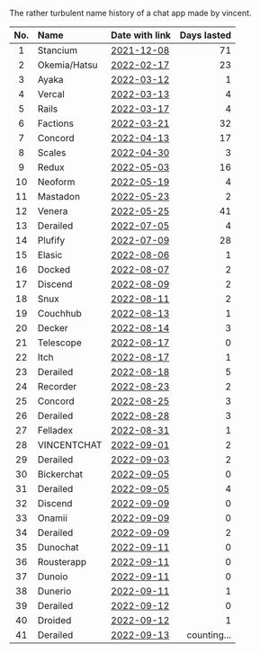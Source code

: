 The rather turbulent name history of a chat app made by vincent.

| No.| Name         | Date with link                                                                                              | Days lasted |
|:--:|:-------------|:------------------------------------------------------------------------------------------------------------|------------:|
|  1 | Stancium     | [2021-12-08](https://github.com/decker-archive/api/commit/d37cab03ecc9ce0c4343052464a8006837c2bbe6)         | 71          |
|  2 | Okemia/Hatsu | [2022-02-17](https://github.com/decker-archive/api/commit/bf0549264018319595e10b393a5762334cc4f31a)         | 23          |
|  3 | Ayaka        | [2022-03-12](https://github.com/concordchat/api-docs/commit/ea8034a983003808c6df91c6c49cc21e8f72d858)       | 1           |
|  4 | Vercal       | [2022-03-13](https://github.com/decker-archive/api/commit/050074b9ac3da41eb4852877b1ab46a0915c8817)         | 4           |
|  5 | Rails        | [2022-03-17](https://github.com/decker-archive/api/commit/08f8ecb45e20014627295e1bb54c1a2644301d2c)         | 4           |
|  6 | Factions     | [2022-03-21](https://github.com/concordchat/concord-api/commit/e539f7191fe8d70f9f8a77fb9a1b973541617a46)    | 32          |
|  7 | Concord      | [2022-04-13](https://canary.discord.com/channels/881118111967883295/881118112492191796/963795519711367168)  | 17          |
|  8 | Scales       | [2022-04-30](https://canary.discord.com/channels/881118111967883295/881118112492191796/969865722991869982)  | 3           |
|  9 | Redux        | [2022-05-03](https://canary.discord.com/channels/881118111967883295/969836504128036864/970955845695324190)  | 16          |
| 10 | Neoform      | [2022-05-19](https://github.com/concordchat/concord-api/commit/6c8003a077145dd9ae383b9b513fd685e6c2f066)    | 4           |
| 11 | Mastadon     | [2022-05-23](https://canary.discord.com/channels/881118111967883295/881118112492191796/978299567256797234)  | 2           |
| 12 | Venera       | [2022-05-25](https://canary.discord.com/channels/962194292296802334/962194292296802337/979015020316868669)  | 41          |
| 13 | Derailed     | [2022-07-05](https://github.com/decker-archive/backend/commit/7b6c9420a0267762e040e9a541f29a5747f96dcd)     | 4           |
| 14 | Plufify      | [2022-07-09](https://github.com/decker-archive/backend/commit/b174d2af013095bce4d06961e25f3e268b013b6f)     | 28          |
| 15 | Elasic       | [2022-08-06](https://github.com/deckerapp/decker-gateway/commit/c751b61b7da63877e231d15109d1358ddde11193)   | 1           |
| 16 | Docked       | [2022-08-07](https://canary.discord.com/channels/881118111967883295/881118112492191796/1005799500956323861) | 2           |
| 17 | Discend      | [2022-08-09](https://canary.discord.com/channels/962194292296802334/988243874201862144/1006538875981799484) | 2           |
| 18 | Snux         | [2022-08-11](https://canary.discord.com/channels/962194292296802334/988243874201862144/1007175454622490705) | 2           |
| 19 | Couchhub     | [2022-08-13](https://github.com/deckerapp/decker-api/commit/ec2e9e191c3f599d1c4fbd8e8736be458967c487)       | 1           |
| 20 | Decker       | [2022-08-14](https://canary.discord.com/channels/881118111967883295/881118112492191796/1008358169594048532) | 3           |
| 21 | Telescope    | [2022-08-17](https://prnt.sc/vKodrdgCix6M)                                                                  | 0           |
| 22 | Itch         | [2022-08-17](https://prnt.sc/FXkEyTVPULlS)                                                                  | 1           |
| 23 | Derailed     | [2022-08-18](https://prnt.sc/kBW_ttEEzPnh)                                                                  | 5           |
| 24 | Recorder     | [2022-08-23](https://prnt.sc/z8jW8QhW5lcL)                                                                  | 2           |
| 25 | Concord      | [2022-08-25](https://prnt.sc/WZSED6E4a934)                                                                  | 3           |
| 26 | Derailed     | [2022-08-28](https://prnt.sc/4Z6n3HfAwvUH)                                                                  | 3           |
| 27 | Felladex     | [2022-08-31](https://prnt.sc/Wv5QwdNWspzZ)                                                                  | 1           |
| 28 | VINCENTCHAT  | [2022-09-01](https://prnt.sc/NDmSsU1PWa4W)                                                                  | 2           |
| 29 | Derailed     | [2022-09-03](https://prnt.sc/7Lyr7dgc6zbn)                                                                  | 2           |
| 30 | Bickerchat   | [2022-09-05](https://prnt.sc/XBgDmvX8T8-a)                                                                  | 0           |
| 31 | Derailed     | [2022-09-05](https://prnt.sc/XVDv59_w4jKU)                                                                  | 4           |
| 32 | Discend      | [2022-09-09](https://prnt.sc/6lIYAbxxSDVA)                                                                  | 0           |
| 33 | Onamii       | [2022-09-09](https://prnt.sc/uq1wrYfPlPGW)                                                                  | 0           |
| 34 | Derailed     | [2022-09-09](https://prnt.sc/ToTSTSPMKZkF)                                                                  | 2           |
| 35 | Dunochat     | [2022-09-11](https://prnt.sc/ik8NJ2g_PEt1)                                                                  | 0           |
| 36 | Rousterapp   | [2022-09-11](https://prnt.sc/kNx-9Q7TH7U8)                                                                  | 0           |
| 37 | Dunoio       | [2022-09-11](https://prnt.sc/MwqicqyDApo7)                                                                  | 0           |
| 38 | Dunerio      | [2022-09-11](https://prnt.sc/m-f5x7_VAd_4)                                                                  | 1           |
| 39 | Derailed     | [2022-09-12](https://prnt.sc/-_Jk_i1zQVm4)                                                                  | 0           |
| 40 | Droided      | [2022-09-12](https://prnt.sc/TRxRfCQ703yA)                                                                  | 1           |
| 41 | Derailed     | [2022-09-13](https://prnt.sc/IuAJ5YERqv2D)                                                                  | counting... |
